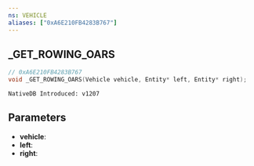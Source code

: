 ```yaml
---
ns: VEHICLE
aliases: ["0xA6E210FB4283B767"]
---
```

## _GET_ROWING_OARS

```c
// 0xA6E210FB4283B767
void _GET_ROWING_OARS(Vehicle vehicle, Entity* left, Entity* right);
```

```
NativeDB Introduced: v1207
```

## Parameters
* **vehicle**:
* **left**:
* **right**:
